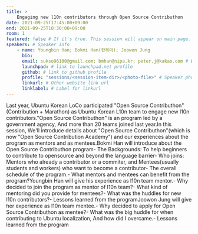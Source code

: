 ```yaml
---
title: >
    Engaging new l10n contributors through Open Source Contributhon 
date: 2021-09-25T17:45:00+09:00
end: 2021-09-25T18:30:00+09:00
room: 1
featured: false # If it's true. This session will appear on main page.
speakers: # Speaker info
    - name: Youngbin Han; Bokmi Han(한복미); Joowon Jung
      bio: 
      email: sukso96100@gmail.com; bmhan@nipa.kr; peter.j@kakao.com # Email
      launchpad: # link to launchpad.net profile
      github: # link to github profile
      profile: "sessions/<session-item-dir>/<photo-file>" # Speaker photo
      linkurl: # Other website link url
      linklabel: # Label for linkurl
---
```

Last year, Ubuntu Korean LoCo participated "Open Source Contributhon"(Contribution + Marathon) as Ubuntu Korean L10n team to engage new l10n contributors."Open Source Contributhon" is an program led by a government agency, And more than 20 teams joined last year.In this session, We'll introduce details about "Open Source Contributhon"(which is now "Open Source Contribution Academy") and our experiences about the program as mentors and as mentees.Bokmi Han will introduce about the Open Source Contributhon program- The Backgrounds: To help beginners to contribute to opensource and beyond the language barrier- Who joins: Mentors who already a contributor or a commiter, and Mentees(usually students and workers) who want to become a contributor- The overall schedule of the program.- What mentors and mentees can benefit from the program?Youngbin Han will give his experience as l10n team mentor.- Why decided to join the program as mentor of l10n team?- What kind of mentoring did you provide for mentees?- What was the huddles for new l10n contributors?- Lessons learned from the programJoowon Jung will give her experience as l10n team mentee.- Why decided to apply for Open Source Contributhon as mentee?- What was the big huddle for when contributing to Ubuntu localization, And how did I overcame.- Lessons learned from the program


